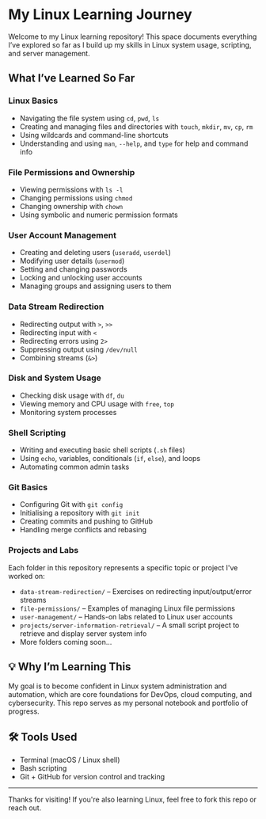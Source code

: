 # My Linux Learning Journey

Welcome to my Linux learning repository! This space documents everything I’ve explored so far as I build up my skills in Linux system usage, scripting, and server management.

## What I’ve Learned So Far

### Linux Basics
- Navigating the file system using `cd`, `pwd`, `ls`
- Creating and managing files and directories with `touch`, `mkdir`, `mv`, `cp`, `rm`
- Using wildcards and command-line shortcuts
- Understanding and using `man`, `--help`, and `type` for help and command info

### File Permissions and Ownership
- Viewing permissions with `ls -l`
- Changing permissions using `chmod`
- Changing ownership with `chown`
- Using symbolic and numeric permission formats

### User Account Management
- Creating and deleting users (`useradd`, `userdel`)
- Modifying user details (`usermod`)
- Setting and changing passwords
- Locking and unlocking user accounts
- Managing groups and assigning users to them

### Data Stream Redirection
- Redirecting output with `>`, `>>`
- Redirecting input with `<`
- Redirecting errors using `2>`
- Suppressing output using `/dev/null`
- Combining streams (`&>`)

###  Disk and System Usage
- Checking disk usage with `df`, `du`
- Viewing memory and CPU usage with `free`, `top`
- Monitoring system processes

### Shell Scripting
- Writing and executing basic shell scripts (`.sh` files)
- Using `echo`, variables, conditionals (`if`, `else`), and loops
- Automating common admin tasks

### Git Basics
- Configuring Git with `git config`
- Initialising a repository with `git init`
- Creating commits and pushing to GitHub
- Handling merge conflicts and rebasing

### Projects and Labs
Each folder in this repository represents a specific topic or project I've worked on:
- `data-stream-redirection/` – Exercises on redirecting input/output/error streams
- `file-permissions/` – Examples of managing Linux file permissions
- `user-management/` – Hands-on labs related to Linux user accounts
- `projects/server-information-retrieval/` – A small script project to retrieve and display server system info
- More folders coming soon...

## 💡 Why I’m Learning This

My goal is to become confident in Linux system administration and automation, which are core foundations for DevOps, cloud computing, and cybersecurity. This repo serves as my personal notebook and portfolio of progress.

## 🛠️ Tools Used
- Terminal (macOS / Linux shell)
- Bash scripting
- Git + GitHub for version control and tracking

---

Thanks for visiting! If you're also learning Linux, feel free to fork this repo or reach out.
